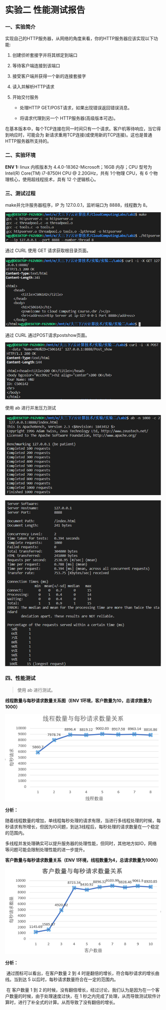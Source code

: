 # 实验二 性能测试报告



### 一、实验简介

实现自己的HTTP服务器，从网络的角度来看，你的HTTP服务器应该实现以下功能: 

1. 创建侦听套接字并将其绑定到端口  

2. 等待客户端连接到该端口  

3. 接受客户端并获得一个新的连接套接字 

4. 读入并解析HTTP请求 

5. 开始交付服务

   * 处理HTTP GET/POST请求，如果出现错误返回错误消息。

   * 将请求代理到另一个 HTTP服务器(高级版本可选)。

在基本版本中，每个TCP连接在同一时间只有一个请求。客户机等待响应，当它得到响应时，可能会为 新请求重用TCP连接(或使用新的TCP连接)。这也是普通HTTP服务器所支持的。



### 二、实验环境

**ENV 1:** linux 内核版本为 4.4.0-18362-Microsoft；16GB 内存；CPU 型号为 Intel(R) Core(TM) i7-8750H CPU @ 2.20GHz，共有  1个物理 CPU，有 6 个物理核心，使用超线程技术，具有 12 个逻辑核心。



### 三、测试过程

make并允许服务器程序，IP 为 127.0.0.1，监听端口为 8888，线程数为 8。

![image-20210506225608924](img\make并运行.png)

通过 CURL 使用 GET 请求获取根目录页面。

![image-20210506225216718](img\使用CURL通过GET请求index页面.png)

通过 CURL 通过POST请求postshow页面。

![image-20210506225216718](img\使用CURL通过POST请求postshow页面.png)

使用 ab 进行并发压力测试

![image-20210506230242535](img\ab压力测试1.png)

![image-20210506230342173](img\ab压力测试2.png)



### 四、性能测试

> 使用 ab 进行测试。

**线程数量与每秒请求数量关系图（ENV 1环境，客户数量为10，总请求数量为1000）**

![](img\线程数量与每秒请求数量关系.png)

**分析：** 

​	随着线程数量的增加，单线程每秒处理的请求有限，当进行多线程处理的时候，每秒请求有所增长，但因为IO问题，到达3线程后，每秒处理的请求数量在一个稳定的范围内。

​	多线程并发处理确实可以提升服务器的处理性能，但同时，其他地方如IO，网络等问题可能会限制处理性能的进一步提升。



**客户数量与每秒请求数量关系（ENV 1环境，线程数量为4，总请求数量为1000）**

![](img\客户数量与每秒请求数量关系.png)

**分析：**

​	通过图标可以看出，在客户数量 2 到 4 时是翻倍的增长，符合每秒请求的增长曲线。当到达 5 以后时，每秒请求数量符合在一定的范围内。

​	在 客户数量 1 到 2 的时候，没有翻倍增长，经过讨论，我们认为是因为在一个客户数量的时候，由于处理速度过快，在 1 秒之内完成了处理，从而导致测试软件计算时，进行了补全式的计算。从而导致了没有翻倍的增长。